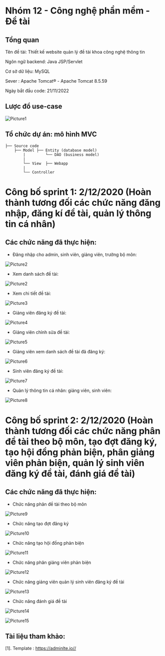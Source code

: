 # Nhóm 12 - Công nghệ phần mềm - Đề tài

## Tổng quan

Tên đề tài: Thiết kế website quản lý đề tài khoa công nghệ thông tin

Ngôn ngữ backend: Java JSP/Servlet

Cơ sở dữ liệu: MySQL

Sever : Apache Tomcat® - Apache Tomcat 8.5.59

Ngày bắt đầu code: 21/11/2022

## Lược đồ use-case
![Picture1](https://user-images.githubusercontent.com/94773081/205356032-8daf6d26-1237-4bb0-8849-236ea36ade22.png)

## Tổ chức dự án: mô hình MVC

```
├── Source code
   	├── Model ├── Entity (database model)
        |         └── DAO (business model)
        |
        └── View  ├── Webapp
        |
        └── Controller
```

# Công bố sprint 1: 2/12/2020 (Hoàn thành tương đối các chức năng đăng nhập, đăng kí đề tài, quản lý thông tin cá nhân)

## Các chức năng đã thực hiện:

- Đăng nhập cho admin, sinh viên, giảng viên, trưởng bộ môn:

![Picture2](https://user-images.githubusercontent.com/94773081/205356057-02f828c6-2dd6-426d-a6ab-ffee89ee4f7e.png)

- Xem danh sách đề tài:

![Picture2](https://user-images.githubusercontent.com/94773081/205356105-eec9f724-1a8c-43aa-b9e3-c4241310b711.png)

- Xem chi tiết đề tài:

![Picture3](https://user-images.githubusercontent.com/94773081/205356120-951d4031-af7b-4f1b-8509-38d9c29cfedf.png)

- Giảng viên đăng ký đề tài:

![Picture4](https://user-images.githubusercontent.com/94773081/205356132-c38d1d8c-0a36-46b6-bcc9-8e474f3a530a.png)

- Giảng viên chỉnh sửa đề tài:

![Picture5](https://user-images.githubusercontent.com/94773081/205356139-619400f1-c15d-43a6-b9f5-af99f76348df.png)

- Giảng viên xem danh sách đề tài đã đăng ký:

![Picture6](https://user-images.githubusercontent.com/94773081/205356148-4faede91-2615-461b-bb88-a4e1c5858d94.png)

- Sinh viên đăng ký đề tài:

![Picture7](https://user-images.githubusercontent.com/94773081/205356155-3faf98db-3034-47cc-b064-b51030d683a6.png)

- Quản lý thông tin cá nhân: giảng viên, sinh viên:

![Picture8](https://user-images.githubusercontent.com/94773081/205356167-9aaf27ff-b4f3-4113-bd1e-c60181933782.png)

# Công bố sprint 2: 2/12/2020 (Hoàn thành tương đối các chức năng phân đề tài theo bộ môn, tạo đợt đăng ký, tạo hội đồng phản biện, phân giảng viên phản biện, quản lý sinh viên đăng ký đề tài, đánh giá đề tài)

## Các chức năng đã thực hiện:

- Chức năng phân đề tài theo bộ môn
 
 ![Picture9](https://user-images.githubusercontent.com/94773081/207896030-26c4bf17-8388-420e-b800-1a11d3e89594.png)

- Chức năng tạo đợt đăng ký
 
![Picture10](https://user-images.githubusercontent.com/94773081/207896054-cf881650-7f0e-4c1f-8926-d1ad4f42f3fe.png)

- Chức năng tạo hội đồng phản biện

![Picture11](https://user-images.githubusercontent.com/94773081/207896095-650202b0-98b4-45d6-ba53-5b5da53b0b65.png)

- Chức năng phân giảng viên phản biện 
 
![Picture12](https://user-images.githubusercontent.com/94773081/207896106-0c82ff60-43f0-4ec1-a446-82212f033e6f.png)

- Chức năng giảng viên quản lý sinh viên đăng ký đề tài
 
![Picture13](https://user-images.githubusercontent.com/94773081/207896116-6c8babba-d0e3-4ebd-aaa2-b5844ec57904.png)
 
- Chức năng đánh giá đề tài 

![Picture14](https://user-images.githubusercontent.com/94773081/207896129-7222bfdc-6153-44c9-8b89-6b42b387f479.png)

![Picture15](https://user-images.githubusercontent.com/94773081/207896147-7fbd0c5b-d4fe-4e83-a639-d514c1408265.png)
 
## Tài liệu tham khảo:

[1]. Template : https://adminlte.io// 
